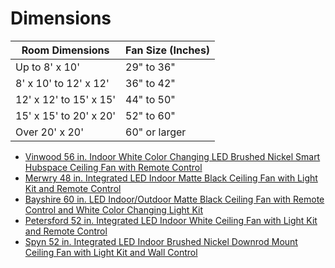 


# Dimensions

| Room Dimensions        | Fan Size (Inches) |
|------------------------|-------------------|
| Up to 8' x 10'         | 29" to 36"        |
| 8' x 10' to 12' x 12'  | 36" to 42"        |
| 12' x 12' to 15' x 15' | 44" to 50"        |
| 15' x 15' to 20' x 20' | 52" to 60"        |
| Over 20' x 20'         | 60" or larger     |

- [Vinwood 56 in. Indoor White Color Changing LED Brushed Nickel Smart Hubspace Ceiling Fan with Remote Control](https://www.homedepot.com/p/Home-Decorators-Collection-Vinwood-56-in-Indoor-White-Color-Changing-LED-Brushed-Nickel-Smart-Hubspace-Ceiling-Fan-with-Remote-Control-56002/320816365)
- [Merwry 48 in. Integrated LED Indoor Matte Black Ceiling Fan with Light Kit and Remote Control](https://www.homedepot.com/pep/Home-Decorators-Collection-Merwry-48-in-Integrated-LED-Indoor-Matte-Black-Ceiling-Fan-with-Light-Kit-and-Remote-Control-SW1422-48in-MBK/314459861)
- [Bayshire 60 in. LED Indoor/Outdoor Matte Black Ceiling Fan with Remote Control and White Color Changing Light Kit](https://www.homedepot.com/pep/Home-Decorators-Collection-Bayshire-52-in-LED-Indoor-Outdoor-Matte-Black-Ceiling-Fan-with-Remote-Control-and-White-Color-Changing-Light-Kit-102L52MBKDDW/314741913)
- [Petersford 52 in. Integrated LED Indoor White Ceiling Fan with Light Kit and Remote Control](https://www.homedepot.com/p/Home-Decorators-Collection-Petersford-52-in-Integrated-LED-Indoor-White-Ceiling-Fan-with-Light-Kit-and-Remote-Control-14427/301160203)
- [Spyn 52 in. Integrated LED Indoor Brushed Nickel Downrod Mount Ceiling Fan with Light Kit and Wall Control](https://www.homedepot.com/p/KICHLER-Spyn-52-in-Integrated-LED-Indoor-Brushed-Nickel-Downrod-Mount-Ceiling-Fan-with-Light-Kit-and-Wall-Control-300275NI/313725578)
